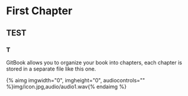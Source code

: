 # First Chapter


## TEST

### T



GitBook allows you to organize your book into chapters, each chapter is stored in a separate file like this one.



{% aimg imgwidth="0", imgheight="0", audiocontrols="" %}img/icon.jpg,audio/audio1.wav{% endaimg %}


